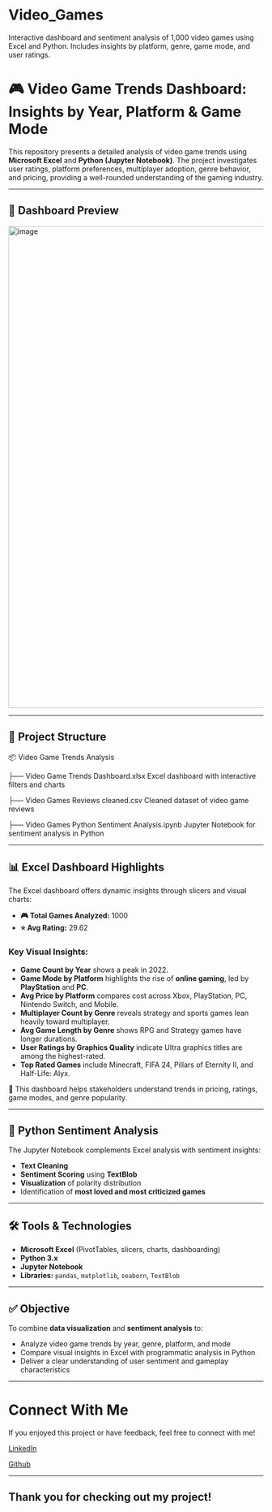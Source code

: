 # Video_Games
Interactive dashboard and sentiment analysis of 1,000 video games using Excel and Python. Includes insights by platform, genre, game mode, and user ratings.

# 🎮 Video Game Trends Dashboard: Insights by Year, Platform & Game Mode

This repository presents a detailed analysis of video game trends using **Microsoft Excel** and **Python (Jupyter Notebook)**. The project investigates user ratings, platform preferences, multiplayer adoption, genre behavior, and pricing, providing a well-rounded understanding of the gaming industry.

---

## 📸 Dashboard Preview

<img width="950" alt="image" src="https://github.com/user-attachments/assets/afb99db4-5b3f-4295-a050-1540ccb88e3e" />

---

## 📁 Project Structure

📦 Video Game Trends Analysis

├── Video Game Trends Dashboard.xlsx
Excel dashboard with interactive filters and charts

├── Video Games Reviews cleaned.csv
Cleaned dataset of video game reviews

├── Video Games Python Sentiment Analysis.ipynb
Jupyter Notebook for sentiment analysis in Python

---

## 📊 Excel Dashboard Highlights

The Excel dashboard offers dynamic insights through slicers and visual charts:

- **🎮 Total Games Analyzed:** 1000  
- **⭐ Avg Rating:** 29.62  

### Key Visual Insights:

- **Game Count by Year** shows a peak in 2022.
- **Game Mode by Platform** highlights the rise of **online gaming**, led by **PlayStation** and **PC**.
- **Avg Price by Platform** compares cost across Xbox, PlayStation, PC, Nintendo Switch, and Mobile.
- **Multiplayer Count by Genre** reveals strategy and sports games lean heavily toward multiplayer.
- **Avg Game Length by Genre** shows RPG and Strategy games have longer durations.
- **User Ratings by Graphics Quality** indicate Ultra graphics titles are among the highest-rated.
- **Top Rated Games** include Minecraft, FIFA 24, Pillars of Eternity II, and Half-Life: Alyx.

🧠 This dashboard helps stakeholders understand trends in pricing, ratings, game modes, and genre popularity.

---

## 🐍 Python Sentiment Analysis

The Jupyter Notebook complements Excel analysis with sentiment insights:

- **Text Cleaning**
- **Sentiment Scoring** using **TextBlob**
- **Visualization** of polarity distribution
- Identification of **most loved and most criticized games**

---

## 🛠️ Tools & Technologies

- **Microsoft Excel** (PivotTables, slicers, charts, dashboarding)
- **Python 3.x**
- **Jupyter Notebook**
- **Libraries:** `pandas`, `matplotlib`, `seaborn`, `TextBlob`

---

## ✅ Objective

To combine **data visualization** and **sentiment analysis** to:

- Analyze video game trends by year, genre, platform, and mode  
- Compare visual insights in Excel with programmatic analysis in Python  
- Deliver a clear understanding of user sentiment and gameplay characteristics

---

# Connect With Me

If you enjoyed this project or have feedback, feel free to connect with me!

[LinkedIn](https://www.linkedin.com/in/akshitha-thatla-755832260/) 

[Github](https://github.com/Akshitha-git06)

---

## Thank you for checking out my project!
